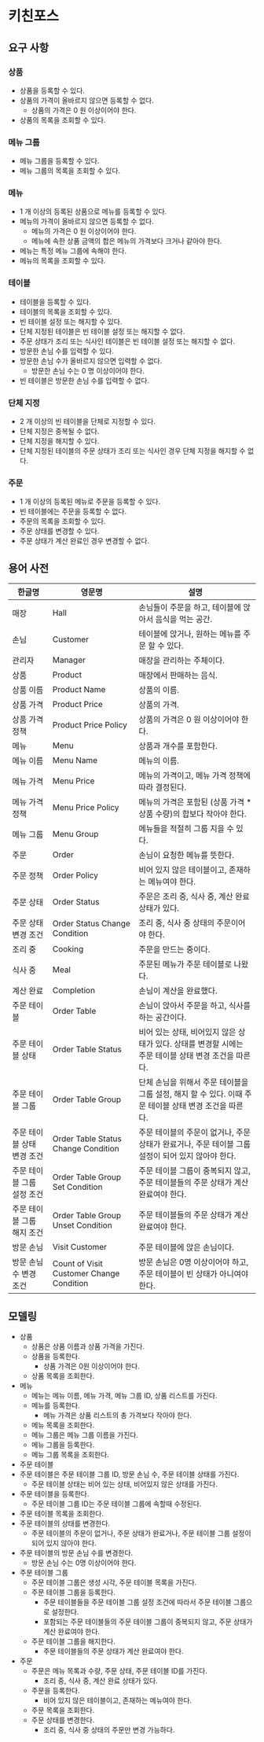 # 키친포스

## 요구 사항

### 상품

* 상품을 등록할 수 있다.
* 상품의 가격이 올바르지 않으면 등록할 수 없다.
    * 상품의 가격은 0 원 이상이어야 한다.
* 상품의 목록을 조회할 수 있다.

### 메뉴 그룹

* 메뉴 그룹을 등록할 수 있다.
* 메뉴 그룹의 목록을 조회할 수 있다.

### 메뉴

* 1 개 이상의 등록된 상품으로 메뉴를 등록할 수 있다.
* 메뉴의 가격이 올바르지 않으면 등록할 수 없다.
    * 메뉴의 가격은 0 원 이상이어야 한다.
    * 메뉴에 속한 상품 금액의 합은 메뉴의 가격보다 크거나 같아야 한다.
* 메뉴는 특정 메뉴 그룹에 속해야 한다.
* 메뉴의 목록을 조회할 수 있다.

### 테이블

* 테이블을 등록할 수 있다.
* 테이블의 목록을 조회할 수 있다.
* 빈 테이블 설정 또는 해지할 수 있다.
* 단체 지정된 테이블은 빈 테이블 설정 또는 해지할 수 없다.
* 주문 상태가 조리 또는 식사인 테이블은 빈 테이블 설정 또는 해지할 수 없다.
* 방문한 손님 수를 입력할 수 있다.
* 방문한 손님 수가 올바르지 않으면 입력할 수 없다.
    * 방문한 손님 수는 0 명 이상이어야 한다.
* 빈 테이블은 방문한 손님 수를 입력할 수 없다.

### 단체 지정

* 2 개 이상의 빈 테이블을 단체로 지정할 수 있다.
* 단체 지정은 중복될 수 없다.
* 단체 지정을 해지할 수 있다.
* 단체 지정된 테이블의 주문 상태가 조리 또는 식사인 경우 단체 지정을 해지할 수 없다.

### 주문

* 1 개 이상의 등록된 메뉴로 주문을 등록할 수 있다.
* 빈 테이블에는 주문을 등록할 수 없다.
* 주문의 목록을 조회할 수 있다.
* 주문 상태를 변경할 수 있다.
* 주문 상태가 계산 완료인 경우 변경할 수 없다.

## 용어 사전

| 한글명 | 영문명 | 설명  |
| --- | --- | --- |
| 매장 | Hall | 손님들이 주문을 하고, 테이블에 앉아서 음식을 먹는 공간. |
| 손님 | Customer | 테이블에 앉거나, 원하는 메뉴를 주문 할 수 있다. |
| 관리자 | Manager | 매장을 관리하는 주체이다. |
| 상품 | Product | 매장에서 판매하는 음식. |
| 상품 이름 | Product Name | 상품의 이름. |
| 상품 가격 | Product Price | 상품의 가격. |
| 상품 가격 정책 | Product Price Policy | 상품의 가격은 0 원 이상이어야 한다. |
| 메뉴 | Menu | 상품과 개수를 포함한다. |
| 메뉴 이름 | Menu Name | 메뉴의 이름. |
| 메뉴 가격 | Menu Price | 메뉴의 가격이고, 메뉴 가격 정책에 따라 결정된다. |
| 메뉴 가격 정책 | Menu Price Policy | 메뉴의 가격은 포함된 (상품 가격 * 상품 수량)의 합보다 작아야 한다. |
| 메뉴 그룹 | Menu Group | 메뉴들을 적절히 그룹 지을 수 있다. |
| 주문 | Order | 손님이 요청한 메뉴를 뜻한다. |
| 주문 정책 | Order Policy | 비어 있지 않은 테이블이고, 존재하는 메뉴여야 한다. |
| 주문 상태 | Order Status | 주문은 조리 중, 식사 중, 계산 완료 상태가 있다. |
| 주문 상태 변경 조건 | Order Status Change Condition | 조리 중, 식사 중 상태의 주문이어야 한다. |
| 조리 중 | Cooking | 주문을 만드는 중이다. |
| 식사 중 | Meal | 주문된 메뉴가 주문 테이블로 나왔다. |
| 계산 완료 | Completion | 손님이 계산을 완료했다. |
| 주문 테이블 | Order Table | 손님이 앉아서 주문을 하고, 식사를 하는 공간이다. |
| 주문 테이블 상태 | Order Table Status | 비어 있는 상태, 비어있지 않은 상태가 있다. 상태를 변경할 시에는 주문 테이블 상태 변경 조건을 따른다. |
| 주문 테이블 그룹 | Order Table Group | 단체 손님을 위해서 주문 테이블을 그룹 설정, 해지 할 수 있다. 이때 주문 테이블 상태 변경 조건을 따른다. |
| 주문 테이블 상태 변경 조건 | Order Table Status Change Condition | 주문 테이블의 주문이 없거나, 주문 상태가 완료거나, 주문 테이블 그룹 설정이 되어 있지 않아야 한다. |
| 주문 테이블 그룹 설정 조건 | Order Table Group Set Condition | 주문 테이블 그룹이 중복되지 않고, 주문 테이블들의 주문 상태가 계산 완료여야 한다. |
| 주문 테이블 그룹 해지 조건 | Order Table Group Unset Condition | 주문 테이블들의 주문 상태가 계산 완료여야 한다. |
| 방문 손님 | Visit Customer | 주문 테이블에 앉은 손님이다. |
| 방문 손님 수 변경 조건 | Count of Visit Customer Change Condition | 방문 손님은 0명 이상이어야 하고, 주문 테이블이 빈 상태가 아니여야 한다. |

## 모델링

- 상품
  - 상품은 상품 이름과 상품 가격을 가진다.
  - 상품을 등록한다.
    - 상품 가격은 0원 이상이어야 한다.
  - 상품 목록을 조회한다.
- 메뉴
  - 메뉴는 메뉴 이름, 메뉴 가격, 메뉴 그룹 ID, 상품 리스트를 가진다.
  - 메뉴를 등록한다.
    - 메뉴 가격은 상품 리스트의 총 가격보다 작아야 한다.
  - 메뉴 목록을 조회한다.
  - 메뉴 그룹은 메뉴 그룹 이름을 가진다.
  - 메뉴 그룹을 등록한다.
  - 메뉴 그룹 목록을 조회한다.
- 주문 테이블
 - 주문 테이블은 주문 테이블 그룹 ID, 방문 손님 수, 주문 테이블 상태를 가진다.
   - 주문 테이블 상태는 비어 있는 상태, 비어있지 않은 상태를 가진다.
 - 주문 테이블을 등록한다.
   - 주문 테이블 그룹 ID는 주문 테이블 그룹에 속할때 수정된다.
 - 주문 테이블 목록을 조회한다.
 - 주문 테이블의 상태를 변경한다.
   - 주문 테이블의 주문이 없거나, 주문 상태가 완료거나, 주문 테이블 그룹 설정이 되어 있지 않아야 한다.
 - 주문 테이블의 방문 손님 수를 변경한다.
   - 방문 손님 수는 0명 이상이어야 한다.
- 주문 테이블 그룹
  - 주문 테이블 그룹은 생성 시각, 주문 테이블 목록을 가진다.
  - 주문 테이블 그룹을 등록한다.
    - 주문 테이블들을 주문 테이블 그룹 설정 조건에 따라서 주문 테이블 그룹으로 설정한다.
    - 포함되는 주문 테이블들의 주문 테이블 그룹이 중복되지 않고, 주문 상태가 계산 완료여야 한다.
  - 주문 테이블 그룹을 해지한다.
    - 주문 테이블들의 주문 상태가 계산 완료여야 한다.
- 주문
  - 주문은 메뉴 목록과 수량, 주문 상태, 주문 테이블 ID를 가진다.
    - 조리 중, 식사 중, 계산 완료 상태가 있다.
  - 주문을 등록한다.
    - 비어 있지 않은 테이블이고, 존재하는 메뉴여야 한다.
  - 주문 목록을 조회한다.
  - 주문 상태를 변경한다.
    - 조리 중, 식사 중 상태의 주문만 변경 가능하다.
